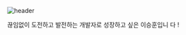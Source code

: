 <!---
leesh1997/leesh1997 is a ✨ special ✨ repository because its `README.md` (this file) appears on your GitHub profile.
You can click the Preview link to take a look at your changes.
--->
![header](https://capsule-render.vercel.app/api?type=wave&color=auto&height=300&section=header&text=안녕하세요!%20&fontSize=90)
 
 
끊임없이 도전하고 발전하는 개발자로 성장하고 싶은 이승훈입니 다 !             
 
